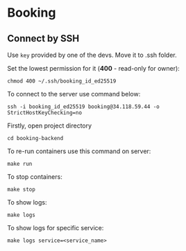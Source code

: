 # Booking
## Connect by SSH
Use `key` provided by one of the devs. Move it to .ssh folder.

Set the lowest permission for it (**400** - read-only for owner):
```shell
chmod 400 ~/.ssh/booking_id_ed25519
```

To connect to the server use command below:
```shell
ssh -i booking_id_ed25519 booking@34.118.59.44 -o StrictHostKeyChecking=no
```

Firstly, open project directory
```shell
cd booking-backend
```

To re-run containers use this command on server:
```shell
make run
```

To stop containers:
```shell
make stop
```

To show logs:
```shell
make logs
```

To show logs for specific service:
```shell
make logs service=<service_name>
```
